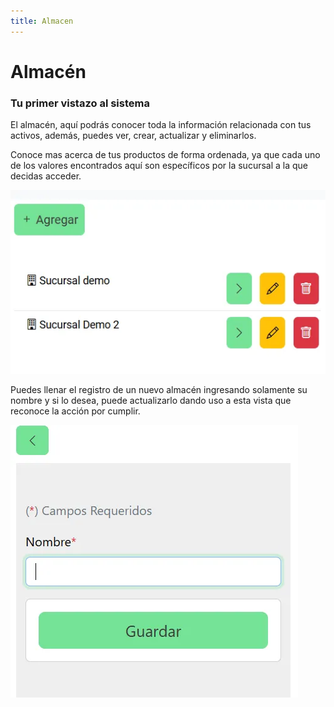 ```yaml
---
title: Almacen
---
```


# Almacén

### Tu primer vistazo al sistema

El almacén, aquí podrás conocer toda la información relacionada con tus activos, además, puedes ver, crear, actualizar y eliminarlos.

Conoce mas acerca de tus productos de forma ordenada, ya que cada uno de los valores encontrados aquí son específicos por la sucursal a la que decidas acceder.

![alt text](../../../assets/alm1.webp)

Puedes llenar el registro de un nuevo almacén ingresando solamente su nombre y si lo desea, puede actualizarlo dando uso a esta vista que reconoce la acción por cumplir.

![alt text](../../../assets/alm2.webp)
